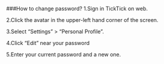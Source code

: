 ###How to change password?
1.Sign in TickTick on web. 

2.Click the avatar in the upper-left hand corner of the screen.

3.Select “Settings” > “Personal Profile”.

4.Click “Edit” near your password

5.Enter your current password and a new one.
